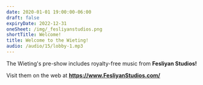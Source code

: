```yaml
---
date: 2020-01-01 19:00:00-06:00
draft: false
expiryDate: 2022-12-31
oneSheet: /img/_fesliyanstudios.png
shortTitle: Welcome!
title: Welcome to the Wieting!
audio: /audio/15/lobby-1.mp3
---
```


The Wieting's pre-show includes royalty-free music from **Fesliyan Studios!**  

Visit them on the web at **https://www.FesliyanStudios.com/**
